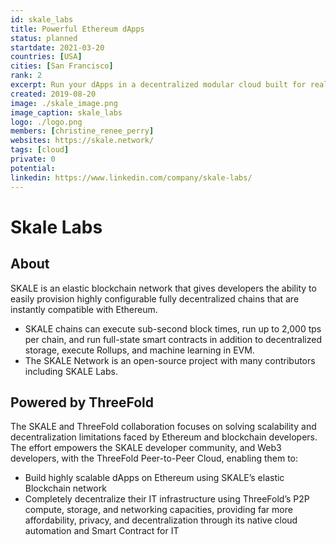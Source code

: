 ```yaml
---
id: skale_labs
title: Powerful Ethereum dApps
status: planned
startdate: 2021-03-20
countries: [USA]
cities: [San Francisco]
rank: 2
excerpt: Run your dApps in a decentralized modular cloud built for real-world needs and configured for your requirements.
created: 2019-08-20
image: ./skale_image.png
image_caption: skale_labs
logo: ./logo.png
members: [christine_renee_perry]
websites: https://skale.network/
tags: [cloud]
private: 0
potential:
linkedin: https://www.linkedin.com/company/skale-labs/
---
```


# Skale Labs

## About


SKALE is an elastic blockchain network that gives developers the ability to easily provision highly configurable fully decentralized chains that are instantly compatible with Ethereum.

- SKALE chains can execute sub-second block times, run up to 2,000 tps per chain, and run full-state smart contracts in addition to decentralized storage, execute Rollups, and machine learning in EVM.
- The SKALE Network is an open-source project with many contributors including SKALE Labs.

## Powered by ThreeFold

The SKALE and ThreeFold collaboration focuses on solving scalability and decentralization limitations faced by Ethereum and blockchain developers. The effort empowers the SKALE developer community, and Web3 developers, with the ThreeFold Peer-to-Peer Cloud, enabling them to:

- Build highly scalable dApps on Ethereum using SKALE’s elastic Blockchain network
- Completely decentralize their IT infrastructure using ThreeFold’s P2P compute, storage, and networking capacities, providing far more affordability, privacy, and decentralization through its native cloud automation and Smart Contract for IT

